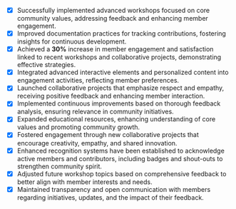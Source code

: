 - [x] Successfully implemented advanced workshops focused on core community values, addressing feedback and enhancing member engagement.
- [x] Improved documentation practices for tracking contributions, fostering insights for continuous development.
- [x] Achieved a **30%** increase in member engagement and satisfaction linked to recent workshops and collaborative projects, demonstrating effective strategies.
- [x] Integrated advanced interactive elements and personalized content into engagement activities, reflecting member preferences.
- [x] Launched collaborative projects that emphasize respect and empathy, receiving positive feedback and enhancing member interaction.
- [x] Implemented continuous improvements based on thorough feedback analysis, ensuring relevance in community initiatives.
- [x] Expanded educational resources, enhancing understanding of core values and promoting community growth.
- [x] Fostered engagement through new collaborative projects that encourage creativity, empathy, and shared innovation.
- [x] Enhanced recognition systems have been established to acknowledge active members and contributors, including badges and shout-outs to strengthen community spirit.
- [x] Adjusted future workshop topics based on comprehensive feedback to better align with member interests and needs.
- [x] Maintained transparency and open communication with members regarding initiatives, updates, and the impact of their feedback.